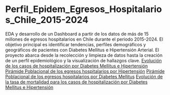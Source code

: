 # Perfil_Epidem_Egresos_Hospitalarios_Chile_2015-2024
EDA y desarrollo de un Dashboard a partir de los datos de más de 15 millones de egresos hospitalarios en Chile durante el periodo 2015-2024.
El objetivo principal es identificar tendencias, perfiles demográficos y geográficos de pacientes con Diabetes Mellitus e Hipertensión Arterial. El proyecto abarca desde la recolección y limpieza de datos hasta la creación de un perfil epidemiológico y la visualización de hallazgos clave.
[Evolución de los casos de hospitalización por Diabetes Mellitus e Hipertensión](graphics/tendencia_anual_dm_hta.png)
[Pirámide Poblacional de los egresos hospitalarios por Hipertensión](graphics/piramide_enfermedades_hipertensivas.png)
[Pirámide Poblacional de los egresos hospitalarios por Diabetes Mellitus](graphics/piramide_diabetes_mellitus.png)
[Evolución de la tasa de mortalidad para los casos de hospitalización por Diabetes Mellitus e Hipertensión](graphics/tasa_mortalidad_comnparativa.png)
